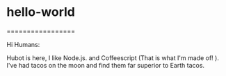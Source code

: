 # hello-world
=================

Hi Humans:

Hubot is here, I like Node.js. and Coffeescript (That is what I'm made of! ).
I've had tacos on the moon and find them far superior to Earth tacos.


